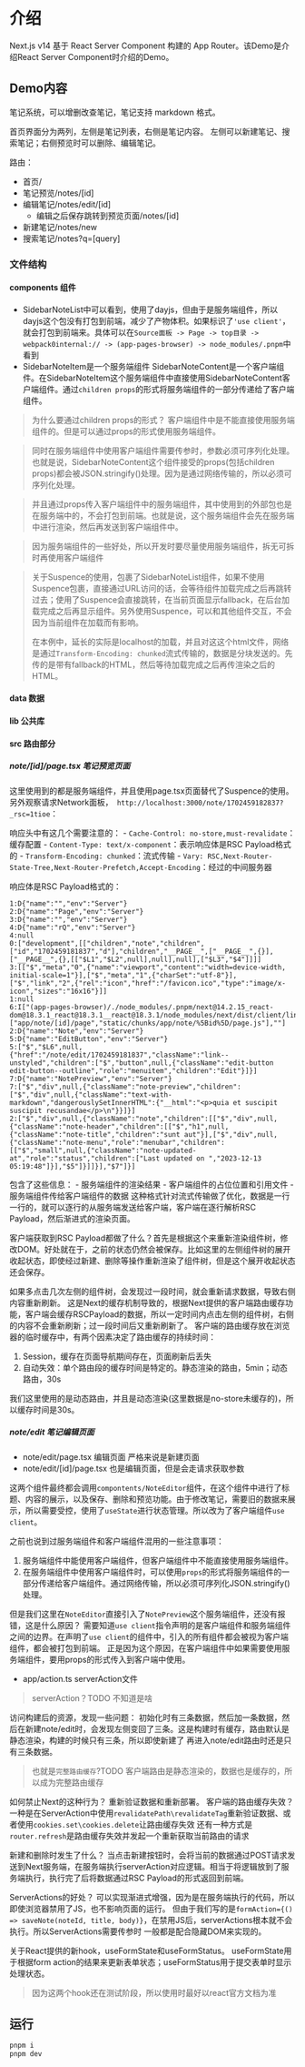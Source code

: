 # 介绍

Next.js v14 基于 React Server Component 构建的 App Router。该Demo是介绍React Server Component时介绍的Demo。

## Demo内容

笔记系统，可以增删改查笔记，笔记支持 markdown 格式。

首页界面分为两列，左侧是笔记列表，右侧是笔记内容。
左侧可以新建笔记、搜索笔记；右侧预览时可以删除、编辑笔记。

路由：
- 首页/
- 笔记预览/notes/[id]
- 编辑笔记/notes/edit/[id]
  - 编辑之后保存跳转到预览页面/notes/[id]
- 新建笔记/notes/new
- 搜索笔记/notes?q=[query]

### 文件结构

#### components 组件
  - SidebarNoteList中可以看到，使用了dayjs，但由于是服务端组件，所以dayjs这个包没有打包到前端，减少了产物体积。如果标识了`'use client'`，就会打包到前端来。具体可以在`Source面板 -> Page -> top目录 -> webpack0internal:// -> (app-pages-browser) -> node_modules/.pnpm`中看到
  - SidebarNoteItem是一个服务端组件 SidebarNoteContent是一个客户端组件。在SidebarNoteItem这个服务端组件中直接使用SidebarNoteContent客户端组件。通过`children props`的形式将服务端组件的一部分传递给了客户端组件。
  > 为什么要通过children props的形式？
  > 客户端组件中是不能直接使用服务端组件的。但是可以通过props的形式使用服务端组件。
  
  > 同时在服务端组件中使用客户端组件需要传参时，参数必须可序列化处理。也就是说，SidebarNoteContent这个组件接受的props(包括children props)都会被JSON.stringify()处理。因为是通过网络传输的，所以必须可序列化处理。

  > 并且通过props传入客户端组件中的服务端组件，其中使用到的外部包也是在服务端中的，不会打包到前端。也就是说，这个服务端组件会先在服务端中进行渲染，然后再发送到客户端组件中。

  > 因为服务端组件的一些好处，所以开发时要尽量使用服务端组件，拆无可拆时再使用客户端组件

  > 关于Suspence的使用，包裹了SidebarNoteList组件，如果不使用Suspence包裹，直接通过URL访问的话，会等待组件加载完成之后再跳转过去；使用了Suspence会直接跳转，在当前页面显示fallback，在后台加载完成之后再显示组件。另外使用Suspence，可以和其他组件交互，不会因为当前组件在加载而有影响。
  >
  > 在本例中，延长的实际是localhost的加载，并且对这这个html文件，网络是通过`Transform-Encoding: chunked`流式传输的，数据是分块发送的。先传的是带有fallback的HTML，然后等待加载完成之后再传渲染之后的HTML。

#### data 数据
#### lib 公共库

#### src 路由部分

##### note/[id]/page.tsx 笔记预览页面
  
  这里使用到的都是服务端组件，并且使用page.tsx页面替代了Suspence的使用。
  另外观察请求Network面板，`
  http://localhost:3000/note/1702459182837?_rsc=1tioe`：

  响应头中有这几个需要注意的：
    - `Cache-Control: no-store,must-revalidate`：缓存配置
    - `Content-Type: text/x-component`：表示响应体是RSC Payload格式的
    - `Transform-Encoding: chunked`：流式传输
    - `Vary: RSC,Next-Router-State-Tree,Next-Router-Prefetch,Accept-Encoding`：经过的中间服务器

  响应体是RSC Payload格式的：
  ```
  1:D{"name":"","env":"Server"}
  2:D{"name":"Page","env":"Server"}
  3:D{"name":"","env":"Server"}
  4:D{"name":"rQ","env":"Server"}
  4:null
  0:["development",[["children","note","children",["id","1702459181837","d"],"children","__PAGE__",["__PAGE__",{}],["__PAGE__",{},[["$L1","$L2",null],null],null],["$L3","$4"]]]]
  3:[["$","meta","0",{"name":"viewport","content":"width=device-width, initial-scale=1"}],["$","meta","1",{"charSet":"utf-8"}],["$","link","2",{"rel":"icon","href":"/favicon.ico","type":"image/x-icon","sizes":"16x16"}]]
  1:null
  6:I["(app-pages-browser)/./node_modules/.pnpm/next@14.2.15_react-dom@18.3.1_react@18.3.1__react@18.3.1/node_modules/next/dist/client/link.js",["app/note/[id]/page","static/chunks/app/note/%5Bid%5D/page.js"],""]
  2:D{"name":"Note","env":"Server"}
  5:D{"name":"EditButton","env":"Server"}
  5:["$","$L6",null,{"href":"/note/edit/1702459181837","className":"link--unstyled","children":["$","button",null,{"className":"edit-button edit-button--outline","role":"menuitem","children":"Edit"}]}]
  7:D{"name":"NotePreview","env":"Server"}
  7:["$","div",null,{"className":"note-preview","children":["$","div",null,{"className":"text-with-markdown","dangerouslySetInnerHTML":{"__html":"<p>quia et suscipit suscipit recusandae</p>\n"}}]}]
  2:["$","div",null,{"className":"note","children":[["$","div",null,{"className":"note-header","children":[["$","h1",null,{"className":"note-title","children":"sunt aut"}],["$","div",null,{"className":"note-menu","role":"menubar","children":[["$","small",null,{"className":"note-updated-at","role":"status","children":["Last updated on ","2023-12-13 05:19:48"]}],"$5"]}]]}],"$7"]}]
  ```
  包含了这些信息：
    - 服务端组件的渲染结果
    - 客户端组件的占位位置和引用文件
    - 服务端组件传给客户端组件的数据
  这种格式针对流式传输做了优化，数据是一行一行的，就可以逐行的从服务端发送给客户端，客户端在逐行解析RSC Payload，然后渐进式的渲染页面。

  客户端获取到RSC Payload都做了什么？首先是根据这个来重新渲染组件树，修改DOM。好处就在于，之前的状态仍然会被保存。比如这里的左侧组件树的展开收起状态，即使经过新建、删除等操作重新渲染了组件树，但是这个展开收起状态还会保存。

  如果多点击几次左侧的组件树，会发现过一段时间，就会重新请求数据，导致右侧内容重新刷新。
  这是Next的缓存机制导致的，根据Next提供的客户端路由缓存功能，客户端会缓存RSCPayload的数据，所以一定时间内点击左侧的组件树，右侧的内容不会重新刷新；过一段时间后又重新刷新了。
  客户端的路由缓存放在浏览器的临时缓存中，有两个因素决定了路由缓存的持续时间：
  1. Session，缓存在页面导航期间存在，页面刷新后丢失
  2. 自动失效：单个路由段的缓存时间是特定的。静态渲染的路由，5min；动态路由，30s

  我们这里使用的是动态路由，并且是动态渲染(这里数据是no-store未缓存的)，所以缓存时间是30s。

##### note/edit 笔记编辑页面

- note/edit/page.tsx 编辑页面 严格来说是新建页面
- note/edit/[id]/page.tsx 也是编辑页面，但是会走请求获取参数

这两个组件最终都会调用`compontents/NoteEditor`组件，在这个组件中进行了标题、内容的展示，以及保存、删除和预览功能。由于修改笔记，需要旧的数据来展示，所以需要受控，使用了`useState`进行状态管理。所以改为了客户端组件`use client`。

之前也说到过服务端组件和客户端组件混用的一些注意事项：
1. 服务端组件中能使用客户端组件，但客户端组件中不能直接使用服务端组件。
2. 在服务端组件中使用客户端组件时，可以使用`props`的形式将服务端组件的一部分传递给客户端组件。通过网络传输，所以必须可序列化JSON.stringify()处理。

但是我们这里在`NoteEditor`直接引入了`NotePreview`这个服务端组件，还没有报错，这是什么原因？
需要知道`use client`指令声明的是客户端组件和服务端组件之间的边界。在声明了`use client`的组件中，引入的所有组件都会被视为客户端组件，都会被打包到前端。
正是因为这个原因，在客户端组件中如果需要使用服务端组件，要用props的形式传入到客户端中使用。

- app/action.ts serverAction文件
> serverAction？TODO 不知道是啥

访问构建后的资源，发现一些问题：
初始化时有三条数据，然后加一条数据，然后在新建note/edit时，会发现左侧变回了三条。这是构建时有缓存，路由默认是静态渲染，构建的时候只有三条，所以即使新建了 再进入note/edit路由时还是只有三条数据。
> 也就是`完整路由缓存`?TODO 
> 客户端路由是静态渲染的，数据也是缓存的，所以成为完整路由缓存

如何禁止Next的这种行为？
重新验证数据和重新部署。
客户端的路由缓存失效？
一种是在ServerAction中使用`revalidatePath\revalidateTag`重新验证数据、或者使用`cookies.set\cookies.delete`让路由缓存失效
还有一种方式是`router.refresh`是路由缓存失效并发起一个重新获取当前路由的请求

新建和删除时发生了什么？
当点击新建按钮时，会将当前的数据通过POST请求发送到Next服务端，在服务端执行serverAction对应逻辑。相当于将逻辑放到了服务端执行，执行完了后将数据通过RSC Payload的形式返回到前端。

ServerActions的好处？
可以实现渐进式增强，因为是在服务端执行的代码，所以即使浏览器禁用了JS，也不影响页面的运行。
但由于我们写的是`formAction={() => saveNote(noteId, title, body)}`，在禁用JS后，serverActions根本就不会执行。所以ServerActions需要传参时 一般都是配合隐藏DOM来实现的。

关于React提供的新hook，useFormState和useFormStatus。
useFormState用于根据form action的结果来更新表单状态；useFormStatus用于提交表单时显示处理状态。
> 因为这两个hook还在测试阶段，所以使用时最好以react官方文档为准




## 运行

```bash
pnpm i
pnpm dev
```


